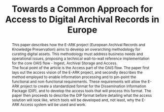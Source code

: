 ---
abstract: 'This paper describes how the E-ARK project (European Archival Records and
  Knowledge Preservation) aims to develop an overarching methodology for curating
  digital assets. This methodology must address business needs and operational issues,
  proposing a technical wall-to-wall reference implementation for the core OAIS flow
  - Ingest, Archival Storage and Access.


  The focal point of the article is the Access part of the OAIS flow. The paper first
  lays out the access vision of the E-ARK project, and secondly describes the method
  employed to enable information processing and to pin-point the functional and non-functional
  requirements. These requirements will allow the E-ARK project to create a standardized
  format for the Dissemination Information Package (DIP), and to develop the access
  tools that will process this format. The paper then proceeds to describe the DIP
  format before detailing what the access solution will look like, which tools will
  be developed and, not least, why the E-ARK Access system will be used and work.'
creators:
- Hougaard Edsen Johansen, Katherine
- Thirifays, Alex
date: null
document_url: https://services.phaidra.univie.ac.at/api/object/o:429561/download
grand_parent: iPRES
institutions: []
keywords:
- access management
- dip format
- e-ark-project
- digital archives
landing_page_url: https://phaidra.univie.ac.at/o:429561
language: eng
layout: publication
license: CC BY 4.0 International
notes_url: null
parent: iPRES 2015
presentation_url: null
publication_type: paper
size: 756361
source_name: iPRES
title: Towards a Common Approach for Access to Digital Archival Records in Europe
year: 2015
---